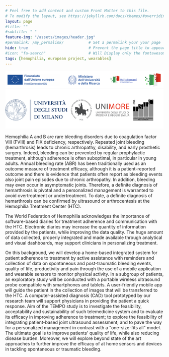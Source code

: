 ```yaml
---
# Feel free to add content and custom Front Matter to this file.
# To modify the layout, see https://jekyllrb.com/docs/themes/#overriding-theme-defaults
layout: page
#title: "" 
#subtitle: " "   
feature-img: "/assets/images/header.jpg" 
#permalink: /my_permalink/           # Set a permalink your your page
hide: true                           # Prevent the page title to appear in the navbar
#icon: "fa-search"                   # Will Display only the fontawesome icon (here: fa-search) and not the title
tags: [hemophilia, european project, wearables]
---
```


<img src="assets/images/banner_white.png" alt="" style="">
<img src="assets/images/consortium.png">


Hemophilia A and B are rare bleeding disorders due to coagulation factor VIII (FVIII) and FIX deficiency, respectively. Repeated joint
bleeding (hemarthrosis) leads to chronic arthropathy, disability, and early prosthetic surgery. Indeed, bleeding can be prevented by
regular prophylactic treatment, although adherence is often suboptimal, in particular in young adults. Annual bleeding rate (ABR)
has been traditionally used as an outcome measure of treatment efficacy, although it is a patient-reported outcome and there is
evidence that patients often report as bleeding events also joint pain episodes due to chronic arthropathy. In addition, bleeding may
even occur in asymptomatic joints. Therefore, a definite diagnosis of hemarthrosis is pivotal and a personalized management is
warranted to avoid overtreatment or undertreatment. To date, a definite diagnosis of hemarthrosis can be confirmed by ultrasound
or arthrocentesis at the Hemophilia Treatment Center (HTC).

The World Federation of Hemophilia acknowledges the importance of software-based diaries for treatment adherence and
communication with the HTC. Electronic diaries may increase the quantity of information provided by the patients, while improving
the data quality. The huge amount of data collected, properly integrated and made available through analytical and visual
dashboards, may support clinicians in personalizing treatment.

On this background, we will develop a home-based integrated system for patient adherence to treatment by active assistance with
reminders and collection of data on spontaneous and post-traumatic bleeding events, quality of life, productivity and pain through
the use of a mobile application and wearable sensors to monitor physical activity. In a subgroup of patients, an exploratory study will
be conducted with a portable wireless ultrasound probe compatible with smartphones and tablets. A user-friendly mobile app will
guide the patient in the collection of images that will be transferred to the HTC. A computer-assisted diagnosis (CAD) tool prototyped
by our research team will support physicians in providing the patient a quick response. Aim of the TEMPO study is to investigate the
feasibility, acceptability and sustainability of such telemedicine system and to evaluate its efficacy in improving adherence to
treatment; to explore the feasibility of integrating patient-based joint ultrasound assessment; and to pave the way for a personalized
management in contrast with a "one-size-fits all" model. The ultimate goal is to improve patients' quality of life, while also reducing
disease burden. Moreover, we will explore beyond state of the art approaches to further improve the efficacy of at home sensors and
devices in tackling spontaneous or traumatic bleeding.